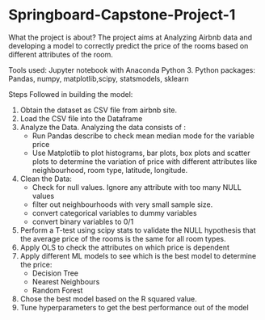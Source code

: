 # Springboard-Capstone-Project-1

What the project is about?
The project aims at Analyzing Airbnb data and developing a model to correctly predict the price of the rooms based on different attributes of the room.

Tools used:
Jupyter notebook with Anaconda Python 3.
Python packages: Pandas, numpy, matplotlib,scipy, statsmodels, sklearn

Steps Followed in building the model:

1. Obtain the dataset as CSV file from airbnb site.
2. Load the CSV file into the Dataframe
3. Analyze the Data.
   Analyzing the data consists of :
   - Run Pandas describe to check mean median mode for the variable price
   - Use Matplotlib to plot histograms, bar plots, box plots and scatter plots to determine the variation of price with different attributes like neighbourhood, room type, latitude, longitude.
4. Clean the Data:
   - Check for null values. Ignore any attribute with too many NULL values
   - filter out neighbourhoods with very small sample size.
   - convert categorical variables to dummy variables
   - convert binary variables to 0/1
5. Perform a T-test using scipy stats to validate the NULL hypothesis that the average price of the rooms is the same for all room types.
6. Apply OLS to check the attributes on which price is dependent
7. Apply different ML models to see which is the best model to determine the price: 
   - Decision Tree
   - Nearest Neighbours
   - Random Forest
8. Chose the best model based on the R squared value. 
9. Tune hyperparameters to get the best performance out of the model
